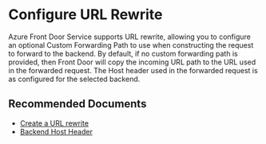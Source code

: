 <properties
    pageTitle="Configure URL rewrite"
    description="Configure URL rewrite"
    service="microsoft.afd"
    resource="afd"
    authors="jtwalters25" 
    authorAlias="jewalte"
    displayOrder=""
    selfHelpType="generic"
    supportTopicIds="32614247"
    resourceTags=""
    productPesIds="16611"
    cloudEnvironments="public"
/>

# Configure URL Rewrite

Azure Front Door Service supports URL rewrite, allowing you to configure an optional Custom Forwarding Path to use when constructing the request to forward to the backend. By default, if no custom forwarding path is provided, then Front Door will copy the incoming URL path to the URL used in the forwarded request. The Host header used in the forwarded request is as configured for the selected backend.

## **Recommended Documents**

* [Create a URL rewrite](https://docs.microsoft.com/azure/frontdoor/front-door-url-rewrite) 
* [Backend Host Header](https://docs.microsoft.com/en-us/azure/frontdoor/front-door-backend-pool#hostheader)


